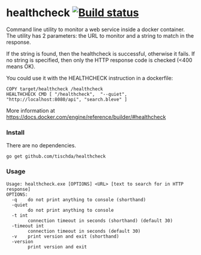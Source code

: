﻿# healthcheck [![Build status](https://travis-ci.org/tischda/healthcheck.svg?branch=master)](https://travis-ci.org/tischda/healthcheck)

Command line utility to monitor a web service inside a docker container. The utility has 2 parameters: the
URL to monitor and a string to match in the response.

If the string is found, then the healthcheck is successful, otherwise it fails. If no string is specified,
then only the HTTP response code is checked (<400 means OK).

You could use it with the HEALTHCHECK instruction in a dockerfile:

~~~
COPY target/healthcheck /healthcheck
HEALTHCHECK CMD [ "/healthcheck",  "--quiet",  "http://localhost:8080/api", "search.bleve" ]
~~~

More information at https://docs.docker.com/engine/reference/builder/#healthcheck

### Install

There are no dependencies.

~~~
go get github.com/tischda/healthcheck
~~~

### Usage

~~~
Usage: healthcheck.exe [OPTIONS] <URL> [text to search for in HTTP response]
OPTIONS:
  -q    do not print anything to console (shorthand)
  -quiet
        do not print anything to console
  -t int
        connection timeout in seconds (shorthand) (default 30)
  -timeout int
        connection timeout in seconds (default 30)
  -v    print version and exit (shorthand)
  -version
        print version and exit
~~~
